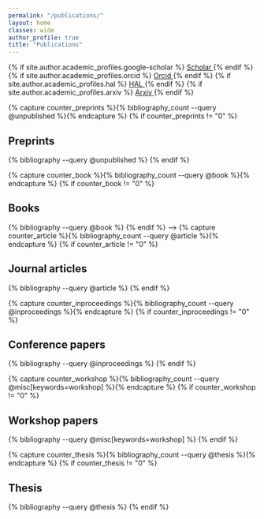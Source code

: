 ```yaml
---
permalink: "/publications/"
layout: home
classes: wide
author_profile: true
title: "Publications"
---
```


{% if site.author.academic_profiles.google-scholar %}
  <a href="{{ site.author.academic_profiles.google-scholar }}">
    <i class="ai ai-google-scholar" aria-hidden="true"></i>Scholar
  </a>
{% endif %}
{% if site.author.academic_profiles.orcid %}
  <a href="{{ site.author.academic_profiles.orcid }}">
    <i class="ai ai-orcid" aria-hidden="true"></i>Orcid
  </a>
{% endif %}
{% if site.author.academic_profiles.hal %}
  <a href="{{ site.author.academic_profiles.hal }}">
    <i class="ai ai-hal" aria-hidden="true"></i>HAL
  </a>
{% endif %}
{% if site.author.academic_profiles.arxiv %}
  <a href="{{ site.author.academic_profiles.arxiv }}">
    <i class="ai ai-arxiv" aria-hidden="true"></i>Arxiv
  </a>
{% endif %}

<!-- See also https://github.com/inukshuk/jekyll-scholar to customize your references -->

<!--This is a mock example: the references are not complete yet! -->

<!-- Preprints -->
{% capture counter_preprints %}{% bibliography_count --query @unpublished %}{% endcapture %}
{% if counter_preprints != "0" %}
  <h2>Preprints</h2>
  {% bibliography --query @unpublished %}
{% endif %}

<!-- Journal articles-->
{% capture counter_book %}{% bibliography_count --query @book %}{% endcapture %}
{% if counter_book != "0" %}
  <h2>Books</h2>
  {% bibliography --query @book %}
{% endif %}
-->
<!-- Journal articles-->
{% capture counter_article %}{% bibliography_count --query @article %}{% endcapture %}
{% if counter_article != "0" %}
  <h2>Journal articles</h2>
  {% bibliography --query @article %}
{% endif %}

<!-- Conference papers -->
{% capture counter_inproceedings %}{% bibliography_count --query @inproceedings %}{% endcapture %}
{% if counter_inproceedings != "0" %}
  <h2>Conference papers</h2>
  {% bibliography --query @inproceedings %}
{% endif %}

<!-- Workshop papers -->
{% capture counter_workshop %}{% bibliography_count --query @misc[keywords=workshop] %}{% endcapture %}
{% if counter_workshop != "0" %}
  <h2>Workshop papers</h2>
  {% bibliography --query @misc[keywords=workshop] %}
{% endif %}

<!-- Thesis -->
{% capture counter_thesis %}{% bibliography_count --query @thesis %}{% endcapture %}
{% if counter_thesis != "0" %}
  <h2>Thesis</h2>
  {% bibliography --query @thesis %}
{% endif %}


<!-- Popularization -->
<!-- Temporarily commented out
{% capture counter_popularization %}
  {% bibliography_count --query @misc[keywords=popularization] %}
{% endcapture %}
{% if counter_popularization != "0" %}
  <h2>Popularization</h2>
  {% bibliography --query @misc[keywords=popularization] %}
{% endif %}
-->